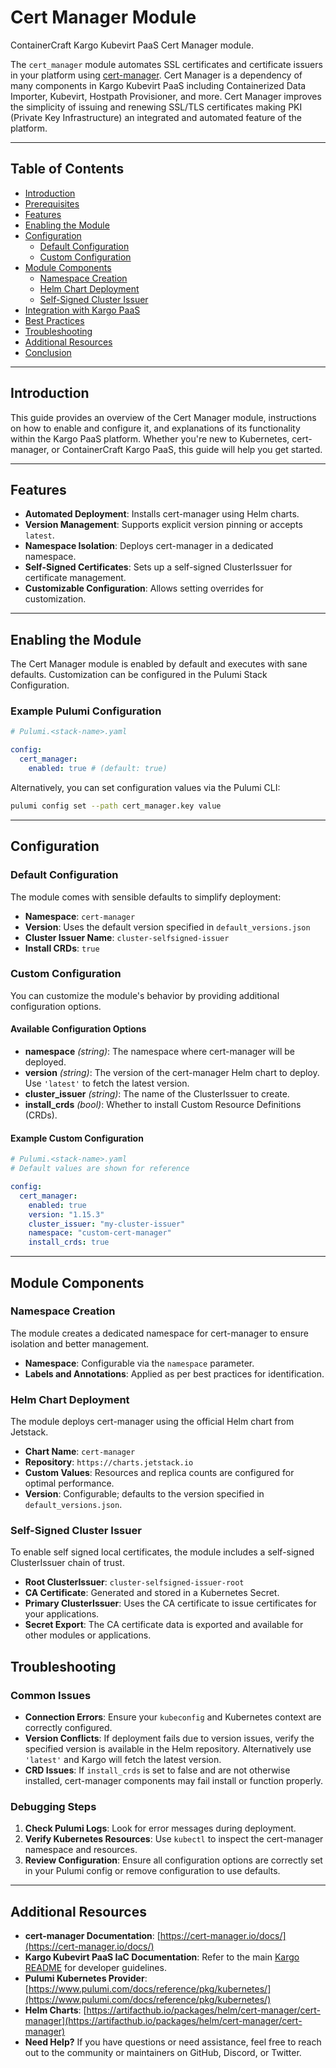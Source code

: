 # Cert Manager Module

ContainerCraft Kargo Kubevirt PaaS Cert Manager module.

The `cert_manager` module automates SSL certificates and certificate issuers in your platform using [cert-manager](https://cert-manager.io/). Cert Manager is a dependency of many components in Kargo Kubevirt PaaS including Containerized Data Importer, Kubevirt, Hostpath Provisioner, and more. Cert Manager improves the simplicity of issuing and renewing SSL/TLS certificates making PKI (Private Key Infrastructure) an integrated and automated feature of the platform.

---

## Table of Contents

- [Introduction](#introduction)
- [Prerequisites](#prerequisites)
- [Features](#features)
- [Enabling the Module](#enabling-the-module)
- [Configuration](#configuration)
  - [Default Configuration](#default-configuration)
  - [Custom Configuration](#custom-configuration)
- [Module Components](#module-components)
  - [Namespace Creation](#namespace-creation)
  - [Helm Chart Deployment](#helm-chart-deployment)
  - [Self-Signed Cluster Issuer](#self-signed-cluster-issuer)
- [Integration with Kargo PaaS](#integration-with-kargo-paas)
- [Best Practices](#best-practices)
- [Troubleshooting](#troubleshooting)
- [Additional Resources](#additional-resources)
- [Conclusion](#conclusion)

---

## Introduction

This guide provides an overview of the Cert Manager module, instructions on how to enable and configure it, and explanations of its functionality within the Kargo PaaS platform. Whether you're new to Kubernetes, cert-manager, or ContainerCraft Kargo PaaS, this guide will help you get started.

---

## Features

- **Automated Deployment**: Installs cert-manager using Helm charts.
- **Version Management**: Supports explicit version pinning or accepts `latest`.
- **Namespace Isolation**: Deploys cert-manager in a dedicated namespace.
- **Self-Signed Certificates**: Sets up a self-signed ClusterIssuer for certificate management.
- **Customizable Configuration**: Allows setting overrides for customization.

---

## Enabling the Module

The Cert Manager module is enabled by default and executes with sane defaults. Customization can be configured in the Pulumi Stack Configuration.

### Example Pulumi Configuration

```yaml
# Pulumi.<stack-name>.yaml

config:
  cert_manager:
    enabled: true # (default: true)
```

Alternatively, you can set configuration values via the Pulumi CLI:

```bash
pulumi config set --path cert_manager.key value
```

---

## Configuration

### Default Configuration

The module comes with sensible defaults to simplify deployment:

- **Namespace**: `cert-manager`
- **Version**: Uses the default version specified in `default_versions.json`
- **Cluster Issuer Name**: `cluster-selfsigned-issuer`
- **Install CRDs**: `true`

### Custom Configuration

You can customize the module's behavior by providing additional configuration options.

#### Available Configuration Options

- **namespace** *(string)*: The namespace where cert-manager will be deployed.
- **version** *(string)*: The version of the cert-manager Helm chart to deploy. Use `'latest'` to fetch the latest version.
- **cluster_issuer** *(string)*: The name of the ClusterIssuer to create.
- **install_crds** *(bool)*: Whether to install Custom Resource Definitions (CRDs).

#### Example Custom Configuration

```yaml
# Pulumi.<stack-name>.yaml
# Default values are shown for reference

config:
  cert_manager:
    enabled: true
    version: "1.15.3"
    cluster_issuer: "my-cluster-issuer"
    namespace: "custom-cert-manager"
    install_crds: true
```

---

## Module Components

### Namespace Creation

The module creates a dedicated namespace for cert-manager to ensure isolation and better management.

- **Namespace**: Configurable via the `namespace` parameter.
- **Labels and Annotations**: Applied as per best practices for identification.

### Helm Chart Deployment

The module deploys cert-manager using the official Helm chart from Jetstack.

- **Chart Name**: `cert-manager`
- **Repository**: `https://charts.jetstack.io`
- **Custom Values**: Resources and replica counts are configured for optimal performance.
- **Version**: Configurable; defaults to the version specified in `default_versions.json`.

### Self-Signed Cluster Issuer

To enable self signed local certificates, the module includes a self-signed ClusterIssuer chain of trust.

- **Root ClusterIssuer**: `cluster-selfsigned-issuer-root`
- **CA Certificate**: Generated and stored in a Kubernetes Secret.
- **Primary ClusterIssuer**: Uses the CA certificate to issue certificates for your applications.
- **Secret Export**: The CA certificate data is exported and available for other modules or applications.

## Troubleshooting

### Common Issues

- **Connection Errors**: Ensure your `kubeconfig` and Kubernetes context are correctly configured.
- **Version Conflicts**: If deployment fails due to version issues, verify the specified version is available in the Helm repository. Alternatively use `'latest'` and Kargo will fetch the latest version.
- **CRD Issues**: If `install_crds` is set to false and are not otherwise installed, cert-manager components may fail install or function properly.

### Debugging Steps

1. **Check Pulumi Logs**: Look for error messages during deployment.
2. **Verify Kubernetes Resources**: Use `kubectl` to inspect the cert-manager namespace and resources.
3. **Review Configuration**: Ensure all configuration options are correctly set in your Pulumi config or remove configuration to use defaults.

---

## Additional Resources

- **cert-manager Documentation**: [https://cert-manager.io/docs/](https://cert-manager.io/docs/)
- **Kargo Kubevirt PaaS IaC Documentation**: Refer to the main [Kargo README](../README.md) for developer guidelines.
- **Pulumi Kubernetes Provider**: [https://www.pulumi.com/docs/reference/pkg/kubernetes/](https://www.pulumi.com/docs/reference/pkg/kubernetes/)
- **Helm Charts**: [https://artifacthub.io/packages/helm/cert-manager/cert-manager](https://artifacthub.io/packages/helm/cert-manager/cert-manager)
- **Need Help?** If you have questions or need assistance, feel free to reach out to the community or maintainers on GitHub, Discord, or Twitter.
